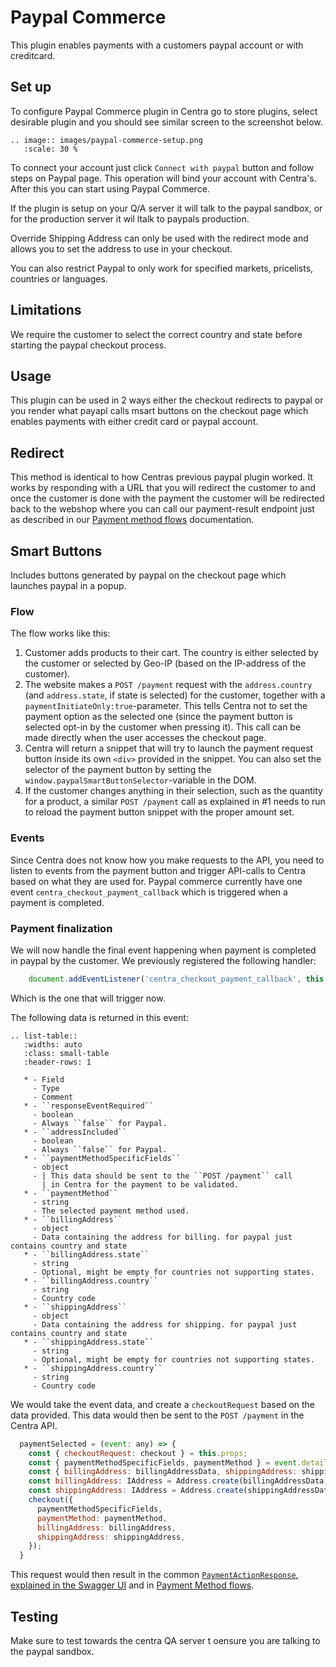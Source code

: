 # Paypal Commerce

This plugin enables payments with a customers paypal account or with creditcard.

## Set up

To configure Paypal Commerce plugin in Centra go to store plugins, select desirable plugin and you should see similar screen to the screenshot below.

```eval_rst
.. image:: images/paypal-commerce-setup.png
   :scale: 30 %
```

To connect your account just click `Connect with paypal` button and follow steps on Paypal page. This operation will bind your account with Centra's. After this you can start using Paypal Commerce.

If the plugin is setup on your Q/A server it will talk to the paypal sandbox, or for the production server it wil ltalk to paypals production.

Override Shipping Address can only be used with the redirect mode and allows you to set the address to use in your checkout.

You can also restrict Paypal to only work for specified markets, pricelists, countries or languages.

## Limitations

We require the customer to select the correct country and state before starting the paypal checkout process.

## Usage

This plugin can be used in 2 ways either the checkout redirects to paypal or you render what payapl calls msart buttons on the checkout page which enables payments with either credit card or paypal account. 

## Redirect

This method is identical to how Centras previous paypal plugin worked. It works by responding with a URL that you will redirect the customer to and once the customer is done with the payment the customer will be redirected back to the webshop where you can call our payment-result endpoint just as described in our [Payment method flows](https://docs.centra.com/guides/shop-api/payment-method-flows.html#payment-result-types) documentation.

## Smart Buttons

Includes buttons generated by paypal on the checkout page which launches paypal in a popup.

### Flow

The flow works like this:

1. Customer adds products to their cart. The country is either selected by the customer or selected by Geo-IP (based on the IP-address of the customer).
2. The website makes a `POST /payment` request with the `address.country` (and `address.state`, if state is selected) for the customer, together with a `paymentInitiateOnly:true`-parameter. This tells Centra not to set the payment option as the selected one (since the payment button is selected opt-in by the customer when pressing it). This call can be made directly when the user accesses the checkout page. 
3. Centra will return a snippet that will try to launch the payment request button inside its own `<div>` provided in the snippet. You can also set the selector of the payment button by setting the `window.paypalSmartButtonSelector`-variable in the DOM.
4. If the customer changes anything in their selection, such as the quantity for a product, a similar `POST /payment` call as explained in #1 needs to run to reload the payment button snippet with the proper amount set.

### Events

Since Centra does not know how you make requests to the API, you need to listen to events from the payment button and trigger API-calls to Centra based on what they are used for. Paypal commerce currently have one event `centra_checkout_payment_callback` which is triggered when a payment is completed. 

### Payment finalization

We will now handle the final event happening when payment is completed in paypal by the customer. We previously registered the following handler:

```js
    document.addEventListener('centra_checkout_payment_callback', this.paymentSelected);
```

Which is the one that will trigger now.

The following data is returned in this event:

```eval_rst
.. list-table::
   :widths: auto
   :class: small-table
   :header-rows: 1

   * - Field
     - Type
     - Comment
   * - ``responseEventRequired``
     - boolean
     - Always ``false`` for Paypal.
   * - ``addressIncluded``
     - boolean
     - Always ``false`` for Paypal.
   * - ``paymentMethodSpecificFields``
     - object
     - | This data should be sent to the ``POST /payment`` call
       | in Centra for the payment to be validated.
   * - ``paymentMethod``
     - string
     - The selected payment method used.
   * - ``billingAddress``
     - object
     - Data containing the address for billing. for paypal just contains country and state
   * - ``billingAddress.state``
     - string
     - Optional, might be empty for countries not supporting states.
   * - ``billingAddress.country``
     - string
     - Country code
   * - ``shippingAddress``
     - object
     - Data containing the address for shipping. for paypal just contains country and state
   * - ``shippingAddress.state``
     - string
     - Optional, might be empty for countries not supporting states.
   * - ``shippingAddress.country``
     - string
     - Country code
```

We would take the event data, and create a `checkoutRequest` based on the data provided. This data would then be sent to the `POST /payment` in the Centra API.

```js
  paymentSelected = (event: any) => {
    const { checkoutRequest: checkout } = this.props;
    const { paymentMethodSpecificFields, paymentMethod } = event.detail;
    const { billingAddress: billingAddressData, shippingAddress: shippingAddressData } = event.detail;
    const billingAddress: IAddress = Address.create(billingAddressData);
    const shippingAddress: IAddress = Address.create(shippingAddressData);
    checkout({
      paymentMethodSpecificFields,
      paymentMethod: paymentMethod,
      billingAddress: billingAddress,
      shippingAddress: shippingAddress,
    });
  }
```

This request would then result in the common [`PaymentActionResponse`, explained in the Swagger UI](https://docs.centra.com/swagger-ui/?api=CheckoutAPI#/4.%20selection%20handling%2C%20checkout%20flow/post_payment) and in [Payment Method flows](https://docs.centra.com/guides/shop-api/payment-method-flows).


## Testing

Make sure to test towards the centra QA server t oensure you are talking to the paypal sandbox.

